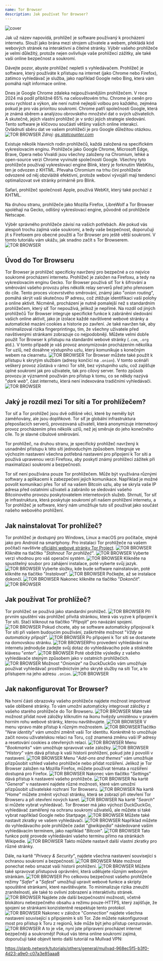```yaml
---
name: Tor Browser
description: Jak používat Tor Browser?
---
```

![cover](assets/cover.webp)

Jak už název napovídá, prohlížeč je software používaný k procházení internetu. Slouží jako brána mezi strojem uživatele a webem, překládá kód webových stránek na interaktivní a čitelné stránky. Výběr vašeho prohlížeče je velmi důležitý, protože nejen ovlivňuje vaše prohlížecí zážitky, ale také vaši online bezpečnost a soukromí.

Dávejte pozor, abyste prohlížeč nepletli s vyhledávačem. Prohlížeč je software, který používáte k přístupu na internet (jako Chrome nebo Firefox), zatímco vyhledávač je služba, jako například Google nebo Bing, která vám pomáhá najít informace online.

Dnes je Google Chrome zdaleka nejpoužívanějším prohlížečem. V roce 2024 má podíl přibližně 65% na celosvětovém trhu. Chrome je ceněn pro svou rychlost a výkon, ale není nutně nejlepší volbou pro každého, zejména pokud je pro vás prioritou soukromí. Chrome patří společnosti Google, která je známá sběrem a analýzou obrovského množství dat o svých uživatelích. A skutečně, jejich vlastní prohlížeč je v srdci jejich strategie sledování. Tento software je klíčovou součástí většiny vašich online interakcí. Ovládnutí sběru dat ve vašem prohlížeči je pro Google důležitou otázkou.
![TOR BROWSER](assets/notext/01.webp)
*Zdroj: [gs.statcounter.com](https://gs.statcounter.com/browser-market-share)*

Existuje několik hlavních rodin prohlížečů, každá založená na specifickém vykreslovacím enginu. Prohlížeče jako Google Chrome, Microsoft Edge, Brave, Opera nebo Vivaldi jsou všechny založeny na Chromium, lehké a open-source verzi Chrome vyvinuté společností Google. Všechny tyto prohlížeče používají vykreslovací engine Blink, který je forknutím WebKitu, ten je odvozen z KHTML. Převaha Chromium na trhu činí prohlížeče odvozené od něj obzvláště efektivní, protože weboví vývojáři mají tendenci optimalizovat své stránky primárně pro Blink.

Safari, prohlížeč společnosti Apple, používá WebKit, který také pochází z KHTML.

Na druhou stranu, prohlížeče jako Mozilla Firefox, LibreWolf a Tor Browser spoléhají na Gecko, odlišný vykreslovací engine, původně od prohlížeče Netscape.

Výběr správného prohlížeče závisí na vašich potřebách. Ale pokud vás alespoň trochu zajímá vaše soukromí, a tedy vaše bezpečnost, doporučuji jít s Firefoxem pro obecné použití a Tor Browser pro ještě větší soukromí. V tomto tutoriálu vám ukážu, jak snadno začít s Tor Browserem.
![TOR BROWSER](assets/notext/02.webp)

## Úvod do Tor Browseru

Tor Browser je prohlížeč specificky navržený pro bezpečné a co nejvíce soukromé procházení internetu. Prohlížeč je založen na Firefoxu, a tedy na vykreslovacím enginu Gecko.
Tor Browser používá síť Tor k šifrování a směrování vašeho provozu přes několik relay serverů před jeho přenosem do cíle. Tento proces vícevrstvého směrování, známý jako "*onion routing*", pomáhá skrýt vaši skutečnou IP adresu, což ztěžuje identifikaci vaší polohy a online aktivit. Nicméně, procházení je nutně pomalejší než s standardním prohlížečem, který síť Tor nepoužívá, jelikož je nepřímé.
Na rozdíl od jiných prohlížečů Tor Browser integruje specifické funkce k zabránění sledování vašich online aktivit, jako je izolace každé navštívené webové stránky a automatické mazání cookies a historie po zavření. Je také navržen tak, aby minimalizoval rizika fingerprintingu, tím, že všechny uživatele před navštívenými stránkami zobrazuje co nejpodobněji.
Můžete velmi dobře použít Tor Browser k přístupu na standardní webové stránky (`.com`, `.org` atd.). V tomto případě je váš provoz anonymizován procházením několika Tor uzlů, než dosáhne výstupního uzlu, který komunikuje s konečným webem na clearnetu. ![TOR BROWSER](assets/notext/03.webp)
Tor Browser můžete také použít k přístupu k skrytým službám (adresy končící na `.onion`). V tomto scénáři veškerý provoz zůstává v rámci Tor sítě, bez výstupního uzlu, což zajišťuje úplné soukromí jak pro uživatele, tak pro cílový server. Tento způsob provozu je významně používán pro přístup k tomu, co se někdy nazývá "*dark web*", část internetu, která není indexována tradičními vyhledávači.
![TOR BROWSER](assets/notext/04.webp)

## Jaký je rozdíl mezi Tor sítí a Tor prohlížečem?

Tor síť a Tor prohlížeč jsou dvě odlišné věci, které by neměly být zaměňovány, ale jsou doplňkové. Tor síť je globální infrastruktura přeposílacích serverů, provozovaná uživateli, která anonymizuje internetový provoz procházením přes několik uzlů, než jej směruje do jeho konečného cíle. To je slavné cibulové směrování.

Tor prohlížeč, na druhou stranu, je specifický prohlížeč navržený k usnadnění přístupu k této síti jednoduchým způsobem. Integruje ve výchozím nastavení všechna potřebná nastavení pro připojení k Tor síti a používá upravenou verzi Firefoxu, aby poskytl známý prohlížecí zážitek při maximalizaci soukromí a bezpečnosti.

Tor síť není používána pouze Tor prohlížečem. Může být využívána různými softwary a aplikacemi k zabezpečení jejich komunikace. Například je možné povolit komunikaci přes Tor síť na vašem Bitcoin uzlu, aby se skryla vaše IP adresa před ostatními uživateli a zabránilo se sledování vašeho Bitcoinového provozu poskytovatelem internetových služeb.
Shrnutí, Tor síť je infrastruktura, která poskytuje soukromí při našem prohlížení internetu, a Tor prohlížeč je software, který nám umožňuje tuto síť používat jako součást našeho webového prohlížení.

## Jak nainstalovat Tor prohlížeč?

Tor prohlížeč je dostupný pro Windows, Linux a macOS pro počítače, stejně jako pro Android na smartphony. Pro instalaci Tor prohlížeče na vašem počítači navštivte [oficiální webové stránky Tor Project](https://www.torproject.org/).
![TOR BROWSER](assets/notext/05.webp)
Klikněte na tlačítko "*Stáhnout Tor prohlížeč*".
![TOR BROWSER](assets/notext/06.webp)
Vyberte verzi vhodnou pro váš operační systém.
![TOR BROWSER](assets/notext/07.webp)
Klikněte na spustitelný soubor pro zahájení instalace, poté vyberte svůj jazyk.
![TOR BROWSER](assets/notext/08.webp)
Vyberte složku, kde bude software nainstalován, poté klikněte na tlačítko "*Instalovat*".
![TOR BROWSER](assets/notext/09.webp)
Počkejte, až se instalace dokončí.
![TOR BROWSER](assets/notext/10.webp)
Nakonec klikněte na tlačítko "*Dokončit*".
![TOR BROWSER](assets/notext/11.webp)

## Jak používat Tor prohlížeč?

Tor prohlížeč se používá jako standardní prohlížeč.
![TOR BROWSER](assets/notext/12.webp)
Při prvním spuštění vás prohlížeč přivítá stránkou, která vás vyzve k připojení k Tor síti. Stačí kliknout na tlačítko "*Připojit*" pro navázání spojení.
![TOR BROWSER](assets/notext/13.webp)
Pokud chcete, aby se software automaticky připojoval k Tor síti při vašem budoucím používání, zaškrtněte možnost "*Vždy se automaticky připojit*".
![TOR BROWSER](assets/notext/14.webp)
Po připojení k Tor síti se dostanete na domovskou stránku.
![TOR BROWSER](assets/notext/15.webp)Pro provedení vyhledávání na internetu jednoduše zadejte svůj dotaz do vyhledávacího pole a stiskněte klávesu "*enter*".
![TOR BROWSER](assets/notext/16.webp)
Poté obdržíte výsledky z vašeho vyhledávače stejným způsobem jako v ostatních prohlížečích.
![TOR BROWSER](assets/notext/17.webp)
Možnost "*Onionize*" na DuckDuckGo vám umožňuje používat vyhledávač prostřednictvím jeho skryté služby na síti Tor, a to přístupem na jeho adresu `.onion`.
![TOR BROWSER](assets/notext/18.webp)

## Jak nakonfigurovat Tor Browser?

Na horní části obrazovky vašeho prohlížeče najdete možnost importovat vaše oblíbené stránky. To vám umožní automaticky integrovat záložky z vašeho starého prohlížeče do Tor Browseru.
![TOR BROWSER](assets/notext/19.webp)
Máte také možnost přidat nové záložky kliknutím na ikonu hvězdy umístěnou v pravém horním rohu webové stránky, kterou navštěvujete.
![TOR BROWSER](assets/notext/20.webp)
V menu vpravo máte přístup k různým možnostem.
![TOR BROWSER](assets/notext/21.webp)Tlačítko "*New identity*" vám umožní změnit vaši Tor identitu. Konkrétně to umožňuje začít novou uživatelskou relaci na Toru, což znamená změnu vaší IP adresy a resetování cookies a otevřených relací.
![TOR BROWSER](assets/notext/22.webp)
Menu "*Bookmarks*" vám umožňuje spravovat vaše záložky.
![TOR BROWSER](assets/notext/23.webp)
"*History*" vám dává přístup k vaší historii prohlížení, pokud jste ji povolili v nastavení.
![TOR BROWSER](assets/notext/24.webp)
Menu "*Add-ons and themes*" vám umožňuje přizpůsobit vzhled vašeho prohlížeče nebo přidat rozšíření. Jelikož je Tor Browser založen na Mozilla Firefox, můžete používat témata a rozšíření dostupná pro Firefox.
![TOR BROWSER](assets/notext/25.webp)
Nakonec vám tlačítko "*Settings*" dává přístup k nastavení vašeho prohlížeče.
![TOR BROWSER](assets/notext/26.webp)
Na kartě "*General*" v nastavení najdete různé možnosti, které vám umožní přizpůsobit uživatelské rozhraní Tor Browseru.
![TOR BROWSER](assets/notext/27.webp)
Na kartě "*Home*" můžete změnit výchozí stránku, která se zobrazí při otevření Tor Browseru a při otevření nových karet.
![TOR BROWSER](assets/notext/28.webp)
Na kartě "*Search*" si můžete vybrat vyhledávač. Tor Browser má jako výchozí DuckDuckGo, vyhledávač zaměřený na ochranu soukromí uživatelů, ale můžete si také vybrat například Google nebo Startpage.
![TOR BROWSER](assets/notext/29.webp)
Můžete také nastavit zkratky ve vašem vyhledávači.
![TOR BROWSER](assets/notext/30.webp)
Například můžete do vyhledávacího pole prohlížeče zadat "*@wikipedia*" následované vaším vyhledávacím termínem, jako například "*Bitcoin*".
![TOR BROWSER](assets/notext/31.webp)
Tato funkce poté provede vyhledávání vašeho termínu přímo na stránkách Wikipedie.
![TOR BROWSER](assets/notext/32.webp)
Takto můžete nastavit další vlastní zkratky pro různé stránky.

Dále, na kartě "*Privacy & Security*", najdete všechna nastavení související s ochranou soukromí a bezpečností.
![TOR BROWSER](assets/notext/33.webp)
Máte možnost ponechat nebo smazat vaši historii prohlížení.
![TOR BROWSER](assets/notext/34.webp) Můžete také spravovat přístupová oprávnění, která udělujete různým webovým stránkám.
![TOR BROWSER](assets/notext/35.webp)
Pro celkovou bezpečnost vašeho prohlížeče režimy "*Safer*" a "*Safest*" umožňují upravit webové funkce a skripty spouštěné stránkami, které navštěvujete. To minimalizuje rizika zneužití zranitelností, ale také to ovlivní zobrazení a interaktivitu stránek. ![TOR BROWSER](assets/notext/36.webp) Najdete zde další bezpečnostní možnosti, včetně blokátoru nebezpečného obsahu a režimu pouze-HTTPS, který zajišťuje, že spojení se stránkami konzistentně respektuje tento protokol. ![TOR BROWSER](assets/notext/37.webp) Nakonec v záložce "*Connection*" najdete všechna nastavení související s připojením k síti Tor. Zde můžete nakonfigurovat most pro přístup k Toru z regionů, kde může být jeho přístup cenzurován. ![TOR BROWSER](assets/notext/38.webp) A to je vše, nyní jste připraveni procházet internet bezpečněji a soukroměji! Pokud vás téma online soukromí zajímá, doporučuji také objevit tento další tutoriál na Mullvad VPN:

https://planb.network/tutorials/others/general/mullvad-968ec5f5-b3f0-4d23-a9e0-c07a3e85aaa8
